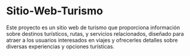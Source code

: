 # Sitio-Web-Turismo
Este proyecto es un sitio web de turismo que proporciona información sobre destinos turísticos, rutas, y servicios relacionados, diseñado para atraer a los usuarios interesados en viajes y ofrecerles detalles sobre diversas experiencias y opciones turísticas.
